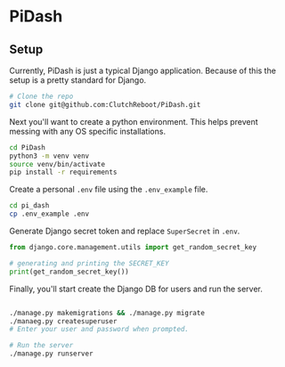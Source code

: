 # PiDash

## Setup
Currently, PiDash is just a typical Django application.
Because of this the setup is a pretty standard for Django.
```bash
# Clone the repo
git clone git@github.com:ClutchReboot/PiDash.git
```


Next you'll want to create a python environment.
This helps prevent messing with any OS specific installations.
```bash
cd PiDash
python3 -m venv venv
source venv/bin/activate
pip install -r requirements
```

Create a personal `.env` file using the `.env_example` file.
```bash
cd pi_dash
cp .env_example .env
```

Generate Django secret token and replace `SuperSecret` in `.env`.

```python
from django.core.management.utils import get_random_secret_key

# generating and printing the SECRET_KEY
print(get_random_secret_key())
```

Finally, you'll start create the Django DB for users and run the server.
```bash

./manage.py makemigrations && ./manage.py migrate
./manaeg.py createsuperuser
# Enter your user and password when prompted.

# Run the server
./manage.py runserver
```